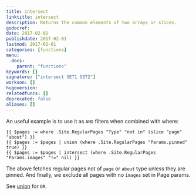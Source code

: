 ```yaml
---
title: intersect
linktitle: intersect
description: Returns the common elements of two arrays or slices.
godocref:
date: 2017-02-01
publishdate: 2017-02-01
lastmod: 2017-02-01
categories: [functions]
menu:
  docs:
    parent: "functions"
keywords: []
signature: ["intersect SET1 SET2"]
workson: []
hugoversion:
relatedfuncs: []
deprecated: false
aliases: []
---
```


An useful example is to use it as `AND` filters when combined with where:

```
{{ $pages := where .Site.RegularPages "Type" "not in" (slice "page" "about") }}
{{ $pages := $pages | union (where .Site.RegularPages "Params.pinned" true) }}
{{ $pages := $pages | intersect (where .Site.RegularPages "Params.images" "!=" nil) }}
```

The above fetches regular pages not of `page` or `about` type unless they are pinned. And finally, we exclude all pages with no `images` set in Page params.

See [union](/functions/union) for `OR`.


[partials]: /templates/partials/
[single]: /templates/single-page-templates/
